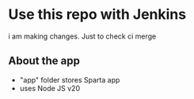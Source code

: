 # Use this repo with Jenkins
i am making changes. Just to check ci merge 
## About the app
- "app" folder stores Sparta app
- uses Node JS v20
